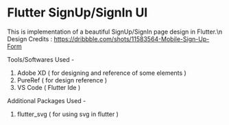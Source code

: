 # Flutter SignUp/SignIn UI

This is implementation of a beautiful SignUp/SignIn page design in Flutter.\n
Design Credits : https://dribbble.com/shots/11583564-Mobile-Sign-Up-Form

Tools/Softwares Used -
1. Adobe XD ( for designing and reference of some elements )
2. PureRef ( for design reference )
3. VS Code ( Flutter Ide )

Additional Packages Used -
1. flutter_svg ( for using svg in flutter )
